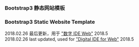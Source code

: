### Bootstrap3 静态网站模板
### Bootstrap3 Static Website Template  

2018.02.26 最后更新，用于 ["数字 IDE Web"](http://dts.digitser.cn/zh-CN/ide/ideweb/index.html "数字 IDE Web") 2018.5  
2018.02.26 last updated, used for ["Digital IDE for Web"](http://dts.digitser.cn/en-US/ide/ideweb/index.html "Digital IDE for Web") 2018.5  
  
